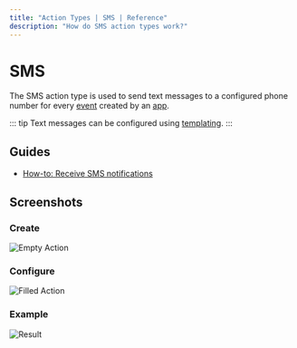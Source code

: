 ```yaml
---
title: "Action Types | SMS | Reference"
description: "How do SMS action types work?"
---
```


# SMS

The SMS action type is used to send text messages to a configured phone number for every [event](/reference/events/) created by an [app](/reference/apps/).

::: tip
Text messages can be configured using [templating](/reference/templating/).
:::

## Guides

* [How-to: Receive SMS notifications](/how-to/receive-sms-notifications/)

## Screenshots

### Create

![Empty Action](/images/modals/office-create-action-sms.png)

### Configure

![Filled Action](/images/modals/office-create-action-sms-filled.png)

### Example

![Result](/images/actions/personal-office-coffee-machine-sms.png)
